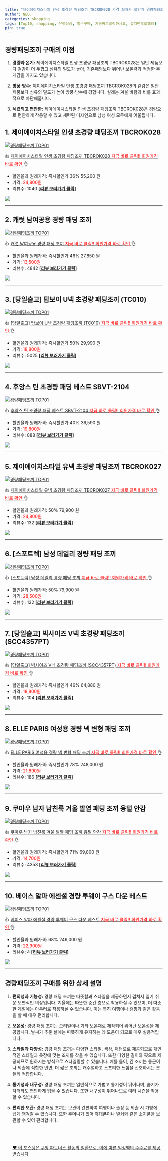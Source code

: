 ```yaml
---
title: "제이에이치스타일 인생 초경량 패딩조끼 TBCROK028 가격 최저가 할인가 경량패딩조끼 최저가 추천 제품 비교"
author: NEO.
categories: shopping
tags: [Top10, shopping, 유행상품, 필수구매, 지금바로클릭하세요, 놓치면후회해요]
pin: true
---
```

## 경량패딩조끼 구매의 이점
1. **경량과 온기:** 제이에이치스타일 인생 초경량 패딩조끼 TBCROK028은 일반 제품보다 겉감이 더 두껍고 섬유의 밀도가 높아, 기존패딩보다 뛰어난 보온력과 적정한 무게감을 가지고 있습니다.


2. **방풍·방수:** 제이에이치스타일 인생 초경량 패딩조끼 TBCROK028의 겉감은 일반 제품보다 섬유의 밀도가 높아 방풍·방수에 강합니다. 설레는 겨울 바람과 비를 효과적으로 차단해줍니다.


3. **세련되고 편안한:** 제이에이치스타일 인생 초경량 패딩조끼 TBCROK028은 경량으로 편안하게 착용할 수 있고 세련된 디자인으로 남성 여성 모두에게 어울립니다.

   

## 1. 제이에이치스타일 인생 초경량 패딩조끼 TBCROK028

[![경량패딩조끼 TOP01](https://thumbnail7.coupangcdn.com/thumbnails/remote/490x490ex/image/retail/images/8576704418579877-b167e706-a189-442c-a148-0a56bd5b6016.jpg)](https://link.coupang.com/re/AFFSDP?lptag=AF3617701&subid=GithubCoopas&pageKey=256607308&traceid=V0-153&itemId=805915795&vendorItemId=71254650657)


👍 [제이에이치스타일 인생 초경량 패딩조끼 TBCROK028 <font color=red> 지금 바로 클릭!! 회원가격 바로 확인 </font> ](https://link.coupang.com/re/AFFSDP?lptag=AF3617701&subid=GithubCoopas&pageKey=256607308&traceid=V0-153&itemId=805915795&vendorItemId=71254650657) 👌 


- 할인율과 원래가격: 즉시할인가 36%  55,200   원
- 가격: <span style='color:red'>24,800원</span>
- 리뷰수: 1040  [**[리뷰 보러가기 클릭]**](https://link.coupang.com/re/AFFSDP?lptag=AF3617701&subid=GithubCoopas&pageKey=256607308&traceid=V0-153&itemId=805915795&vendorItemId=71254650657)

[![](/discount_price.png)](https://link.coupang.com/re/AFFSDP?lptag=AF3617701&subid=GithubCoopas&pageKey=256607308&traceid=V0-153&itemId=805915795&vendorItemId=71254650657)

---


   

## 2. 캐럿 남여공용 경량 패딩 조끼

[![경량패딩조끼 TOP01](https://thumbnail6.coupangcdn.com/thumbnails/remote/490x490ex/image/retail/images/40908335188890-9b0c5a3d-f267-4b55-beb9-a5cf7247c455.jpg)](https://link.coupang.com/re/AFFSDP?lptag=AF3617701&subid=GithubCoopas&pageKey=2111547273&traceid=V0-153&itemId=3586763411&vendorItemId=71572558401)


👍 [캐럿 남여공용 경량 패딩 조끼 <font color=red> 지금 바로 클릭!! 회원가격 바로 확인 </font> ](https://link.coupang.com/re/AFFSDP?lptag=AF3617701&subid=GithubCoopas&pageKey=2111547273&traceid=V0-153&itemId=3586763411&vendorItemId=71572558401) 👌 


- 할인율과 원래가격: 즉시할인가 46%  27,850   원
- 가격: <span style='color:red'>13,500원</span>
- 리뷰수: 4842  [**[리뷰 보러가기 클릭]**](https://link.coupang.com/re/AFFSDP?lptag=AF3617701&subid=GithubCoopas&pageKey=2111547273&traceid=V0-153&itemId=3586763411&vendorItemId=71572558401)

[![](/discount_price.png)](https://link.coupang.com/re/AFFSDP?lptag=AF3617701&subid=GithubCoopas&pageKey=2111547273&traceid=V0-153&itemId=3586763411&vendorItemId=71572558401)

---


   

## 3. [당일출고] 탑보이 U넥 초경량 패딩조끼 (TC010)

[![경량패딩조끼 TOP01](https://thumbnail10.coupangcdn.com/thumbnails/remote/490x490ex/image/vendor_inventory/a923/fef86558279831c8d485c3e24eae9083295e5ae227fa31e2bd20a362456c.jpg)](https://link.coupang.com/re/AFFSDP?lptag=AF3617701&subid=GithubCoopas&pageKey=6874863422&traceid=V0-153&itemId=16448302408&vendorItemId=71807551763)


👍 [[당일출고] 탑보이 U넥 초경량 패딩조끼 (TC010) <font color=red> 지금 바로 클릭!! 회원가격 바로 확인 </font> ](https://link.coupang.com/re/AFFSDP?lptag=AF3617701&subid=GithubCoopas&pageKey=6874863422&traceid=V0-153&itemId=16448302408&vendorItemId=71807551763) 👌 


- 할인율과 원래가격: 즉시할인가 50%  29,990   원
- 가격: <span style='color:red'>18,800원</span>
- 리뷰수: 5025  [**[리뷰 보러가기 클릭]**](https://link.coupang.com/re/AFFSDP?lptag=AF3617701&subid=GithubCoopas&pageKey=6874863422&traceid=V0-153&itemId=16448302408&vendorItemId=71807551763)

[![](/discount_price.png)](https://link.coupang.com/re/AFFSDP?lptag=AF3617701&subid=GithubCoopas&pageKey=6874863422&traceid=V0-153&itemId=16448302408&vendorItemId=71807551763)

---


   

## 4. 후앙스 틴 초경량 패딩 베스트 SBVT-2104

[![경량패딩조끼 TOP01](https://thumbnail6.coupangcdn.com/thumbnails/remote/490x490ex/image/vendor_inventory/0cd2/50d8dc33108fd9a6fbf946204e0a107525c226552d220f2608e66c7ed89d.jpg)](https://link.coupang.com/re/AFFSDP?lptag=AF3617701&subid=GithubCoopas&pageKey=2234263821&traceid=V0-153&itemId=3813067533&vendorItemId=87087287518)


👍 [후앙스 틴 초경량 패딩 베스트 SBVT-2104 <font color=red> 지금 바로 클릭!! 회원가격 바로 확인 </font> ](https://link.coupang.com/re/AFFSDP?lptag=AF3617701&subid=GithubCoopas&pageKey=2234263821&traceid=V0-153&itemId=3813067533&vendorItemId=87087287518) 👌 


- 할인율과 원래가격: 즉시할인가 40%  36,590   원
- 가격: <span style='color:red'>19,800원</span>
- 리뷰수: 888  [**[리뷰 보러가기 클릭]**](https://link.coupang.com/re/AFFSDP?lptag=AF3617701&subid=GithubCoopas&pageKey=2234263821&traceid=V0-153&itemId=3813067533&vendorItemId=87087287518)

[![](/discount_price.png)](https://link.coupang.com/re/AFFSDP?lptag=AF3617701&subid=GithubCoopas&pageKey=2234263821&traceid=V0-153&itemId=3813067533&vendorItemId=87087287518)

---


   

## 5. 제이에이치스타일 유넥 초경량 패딩조끼 TBCROK027

[![경량패딩조끼 TOP01](https://thumbnail9.coupangcdn.com/thumbnails/remote/490x490ex/image/retail/images/7963721938342285-64d0c36c-4e65-4e9d-aebf-f7bf0d9f4958.jpg)](https://link.coupang.com/re/AFFSDP?lptag=AF3617701&subid=GithubCoopas&pageKey=1101049515&traceid=V0-153&itemId=2060840968&vendorItemId=71254641386)


👍 [제이에이치스타일 유넥 초경량 패딩조끼 TBCROK027 <font color=red> 지금 바로 클릭!! 회원가격 바로 확인 </font> ](https://link.coupang.com/re/AFFSDP?lptag=AF3617701&subid=GithubCoopas&pageKey=1101049515&traceid=V0-153&itemId=2060840968&vendorItemId=71254641386) 👌 


- 할인율과 원래가격: 50%  79,900   원
- 가격: <span style='color:red'>24,800원</span>
- 리뷰수: 132  [**[리뷰 보러가기 클릭]**](https://link.coupang.com/re/AFFSDP?lptag=AF3617701&subid=GithubCoopas&pageKey=1101049515&traceid=V0-153&itemId=2060840968&vendorItemId=71254641386)

[![](/discount_price.png)](https://link.coupang.com/re/AFFSDP?lptag=AF3617701&subid=GithubCoopas&pageKey=1101049515&traceid=V0-153&itemId=2060840968&vendorItemId=71254641386)

---


   

## 6. [스포트렉] 남성 데일리 경량 패딩 조끼

[![경량패딩조끼 TOP01](https://thumbnail7.coupangcdn.com/thumbnails/remote/490x490ex/image/vendor_inventory/953c/0b195d612729cc862443413e442e0d405cf3129c7b2825f59dc6ccc9fddb.jpg)](https://link.coupang.com/re/AFFSDP?lptag=AF3617701&subid=GithubCoopas&pageKey=7682095685&traceid=V0-153&itemId=20521388251&vendorItemId=87598734143)


👍 [[스포트렉] 남성 데일리 경량 패딩 조끼 <font color=red> 지금 바로 클릭!! 회원가격 바로 확인 </font> ](https://link.coupang.com/re/AFFSDP?lptag=AF3617701&subid=GithubCoopas&pageKey=7682095685&traceid=V0-153&itemId=20521388251&vendorItemId=87598734143) 👌 


- 할인율과 원래가격: 50%  79,900   원
- 가격: <span style='color:red'>28,500원</span>
- 리뷰수: 132  [**[리뷰 보러가기 클릭]**](https://link.coupang.com/re/AFFSDP?lptag=AF3617701&subid=GithubCoopas&pageKey=7682095685&traceid=V0-153&itemId=20521388251&vendorItemId=87598734143)

[![](/discount_price.png)](https://link.coupang.com/re/AFFSDP?lptag=AF3617701&subid=GithubCoopas&pageKey=7682095685&traceid=V0-153&itemId=20521388251&vendorItemId=87598734143)

---


   

## 7. [당일출고] 빅사이즈 V넥 초경량 패딩조끼 (SCC4357PT)

[![경량패딩조끼 TOP01](https://thumbnail8.coupangcdn.com/thumbnails/remote/490x490ex/image/vendor_inventory/5061/90cdc27950d82ed3f42500b9b2ba5e7915f84db280564cd6fb9aa82f2d56.jpg)](https://link.coupang.com/re/AFFSDP?lptag=AF3617701&subid=GithubCoopas&pageKey=7518941758&traceid=V0-153&itemId=19716579123&vendorItemId=3368172505)


👍 [[당일출고] 빅사이즈 V넥 초경량 패딩조끼 (SCC4357PT) <font color=red> 지금 바로 클릭!! 회원가격 바로 확인 </font> ](https://link.coupang.com/re/AFFSDP?lptag=AF3617701&subid=GithubCoopas&pageKey=7518941758&traceid=V0-153&itemId=19716579123&vendorItemId=3368172505) 👌 


- 할인율과 원래가격: 즉시할인가 46%  64,880   원
- 가격: <span style='color:red'>18,800원</span>
- 리뷰수: 104  [**[리뷰 보러가기 클릭]**](https://link.coupang.com/re/AFFSDP?lptag=AF3617701&subid=GithubCoopas&pageKey=7518941758&traceid=V0-153&itemId=19716579123&vendorItemId=3368172505)

[![](/discount_price.png)](https://link.coupang.com/re/AFFSDP?lptag=AF3617701&subid=GithubCoopas&pageKey=7518941758&traceid=V0-153&itemId=19716579123&vendorItemId=3368172505)

---


   

## 8. ELLE PARIS 여성용 경량 넥 변형 패딩 조끼

[![경량패딩조끼 TOP01](https://thumbnail7.coupangcdn.com/thumbnails/remote/490x490ex/image/retail/images/1871778148783162-e819f0aa-1af6-48d1-8dcd-4f7a10e9f1c3.jpg)](https://link.coupang.com/re/AFFSDP?lptag=AF3617701&subid=GithubCoopas&pageKey=7432579884&traceid=V0-153&itemId=19307404923&vendorItemId=86421731432)


👍 [ELLE PARIS 여성용 경량 넥 변형 패딩 조끼 <font color=red> 지금 바로 클릭!! 회원가격 바로 확인 </font> ](https://link.coupang.com/re/AFFSDP?lptag=AF3617701&subid=GithubCoopas&pageKey=7432579884&traceid=V0-153&itemId=19307404923&vendorItemId=86421731432) 👌 


- 할인율과 원래가격: 즉시할인가 78%  248,000   원
- 가격: <span style='color:red'>21,890원</span>
- 리뷰수: 186  [**[리뷰 보러가기 클릭]**](https://link.coupang.com/re/AFFSDP?lptag=AF3617701&subid=GithubCoopas&pageKey=7432579884&traceid=V0-153&itemId=19307404923&vendorItemId=86421731432)

[![](/discount_price.png)](https://link.coupang.com/re/AFFSDP?lptag=AF3617701&subid=GithubCoopas&pageKey=7432579884&traceid=V0-153&itemId=19307404923&vendorItemId=86421731432)

---


   

## 9. 쿠마우 남자 남친룩 겨울 발열 패딩 조끼 융털 안감

[![경량패딩조끼 TOP01](https://thumbnail8.coupangcdn.com/thumbnails/remote/490x490ex/image/vendor_inventory/46a8/aa897e32d5a4ed1ddb0838af98ee4c44dd3bc5d106f5eb3bef8e362ea2c0.jpg)](https://link.coupang.com/re/AFFSDP?lptag=AF3617701&subid=GithubCoopas&pageKey=7705614907&traceid=V0-153&itemId=20642509587&vendorItemId=87716075654)


👍 [쿠마우 남자 남친룩 겨울 발열 패딩 조끼 융털 안감 <font color=red> 지금 바로 클릭!! 회원가격 바로 확인 </font> ](https://link.coupang.com/re/AFFSDP?lptag=AF3617701&subid=GithubCoopas&pageKey=7705614907&traceid=V0-153&itemId=20642509587&vendorItemId=87716075654) 👌 


- 할인율과 원래가격: 즉시할인가 71%  69,800   원
- 가격: <span style='color:red'>14,700원</span>
- 리뷰수: 4353  [**[리뷰 보러가기 클릭]**](https://link.coupang.com/re/AFFSDP?lptag=AF3617701&subid=GithubCoopas&pageKey=7705614907&traceid=V0-153&itemId=20642509587&vendorItemId=87716075654)

[![](/discount_price.png)](https://link.coupang.com/re/AFFSDP?lptag=AF3617701&subid=GithubCoopas&pageKey=7705614907&traceid=V0-153&itemId=20642509587&vendorItemId=87716075654)

---


   

## 10. 베이스 알파 에센셜 경량 투웨이 구스 다운 베스트

[![경량패딩조끼 TOP01](https://thumbnail10.coupangcdn.com/thumbnails/remote/490x490ex/image/retail/images/5937255024577627-2ac36d6d-4eca-4215-a5d0-cdf9b561bea9.jpg)](https://link.coupang.com/re/AFFSDP?lptag=AF3617701&subid=GithubCoopas&pageKey=7525742018&traceid=V0-153&itemId=19748005076&vendorItemId=86851561751)


👍 [베이스 알파 에센셜 경량 투웨이 구스 다운 베스트 <font color=red> 지금 바로 클릭!! 회원가격 바로 확인 </font> ](https://link.coupang.com/re/AFFSDP?lptag=AF3617701&subid=GithubCoopas&pageKey=7525742018&traceid=V0-153&itemId=19748005076&vendorItemId=86851561751) 👌 


- 할인율과 원래가격: 68%  249,000   원
- 가격: <span style='color:red'>22,900원</span>
- 리뷰수: 4  [**[리뷰 보러가기 클릭]**](https://link.coupang.com/re/AFFSDP?lptag=AF3617701&subid=GithubCoopas&pageKey=7525742018&traceid=V0-153&itemId=19748005076&vendorItemId=86851561751)

[![](/discount_price.png)](https://link.coupang.com/re/AFFSDP?lptag=AF3617701&subid=GithubCoopas&pageKey=7525742018&traceid=V0-153&itemId=19748005076&vendorItemId=86851561751)

---
## 경량패딩조끼 구매를 위한 상세 설명
1. **편의성과 기능성:** 경량 패딩 조끼는 따뜻함과 스타일을 제공하면서 겹쳐서 입기 쉬운 보편적인 의상입니다. 겨울에는 따뜻한 중간 층으로 착용하실 수 있으며, 더 따뜻한 계절에는 아우터로 착용하실 수 있습니다. 이는 특히 여행이나 캠핑과 같은 활동을 할 때 매우 편리합니다.

2. **보온성:** 경량 패딩 조끼는 오리털이나 기타 보온재로 제작되어 뛰어난 보온성을 제공합니다. 날씨가 추운 날에는 따뜻하게 유지하는 데 도움이 되므로 매우 실용적입니다.

3. **스타일과 다양성:** 경량 패딩 조끼는 다양한 스타일, 색상, 패턴으로 제공되므로 개인적인 스타일과 옷장에 맞는 조끼를 찾을 수 있습니다. 또한 다양한 길이와 핏으로 제공되므로 원하시는 방식으로 스타일링할 수 있습니다. 예를 들어, 긴 조끼는 통근이나 외출에 적합한 반면, 더 짧은 조끼는 캐주얼하고 스포티한 느낌을 선호하시는 분들께 적합합니다.

4. **통기성과 내구성:** 경량 패딩 조끼는 일반적으로 가볍고 통기성이 뛰어나며, 습기가 차더라도 편안하게 입을 수 있습니다. 또한 내구성이 뛰어나므로 여러 시즌을 착용할 수 있습니다.

5. **편리한 보관:** 경량 패딩 조끼는 보관이 간편하여 여행이나 출장 등 외출 시 가방에 쉽게 챙겨갈 수 있습니다. 또한 주머니가 있어 휴대폰이나 열쇠와 같은 소지품을 보관할 수 있어 편리합니다.<br><br><br><br><br> [ ❤  이 포스팅은 쿠팡 파트너스 활동의 일환으로, 이에 따른 일정액의 수수료를 제공받습니다](https://link.coupang.com/a/bcEFyh)